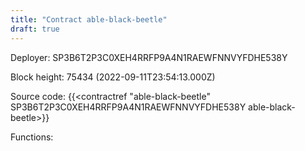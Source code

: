 ```yaml
---
title: "Contract able-black-beetle"
draft: true
---
```

Deployer: SP3B6T2P3C0XEH4RRFP9A4N1RAEWFNNVYFDHE538Y


 



Block height: 75434 (2022-09-11T23:54:13.000Z)

Source code: {{<contractref "able-black-beetle" SP3B6T2P3C0XEH4RRFP9A4N1RAEWFNNVYFDHE538Y able-black-beetle>}}

Functions:


